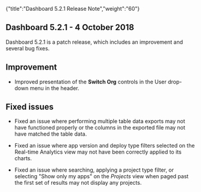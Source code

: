 {"title":"Dashboard 5.2.1 Release Note","weight":"60"}

## Dashboard 5.2.1 - 4 October 2018

Dashboard 5.2.1 is a patch release, which includes an improvement and several bug fixes.

## Improvement

* Improved presentation of the **Switch Org** controls in the User drop-down menu in the header.

## Fixed issues

* Fixed an issue where performing multiple table data exports may not have functioned properly or the columns in the exported file may not have matched the table data.

* Fixed an issue where app version and deploy type filters selected on the Real-time Analytics view may not have been correctly applied to its charts.

* Fixed an issue where searching, applying a project type filter, or selecting "Show only my apps" on the _Projects_ view when paged past the first set of results may not display any projects.
